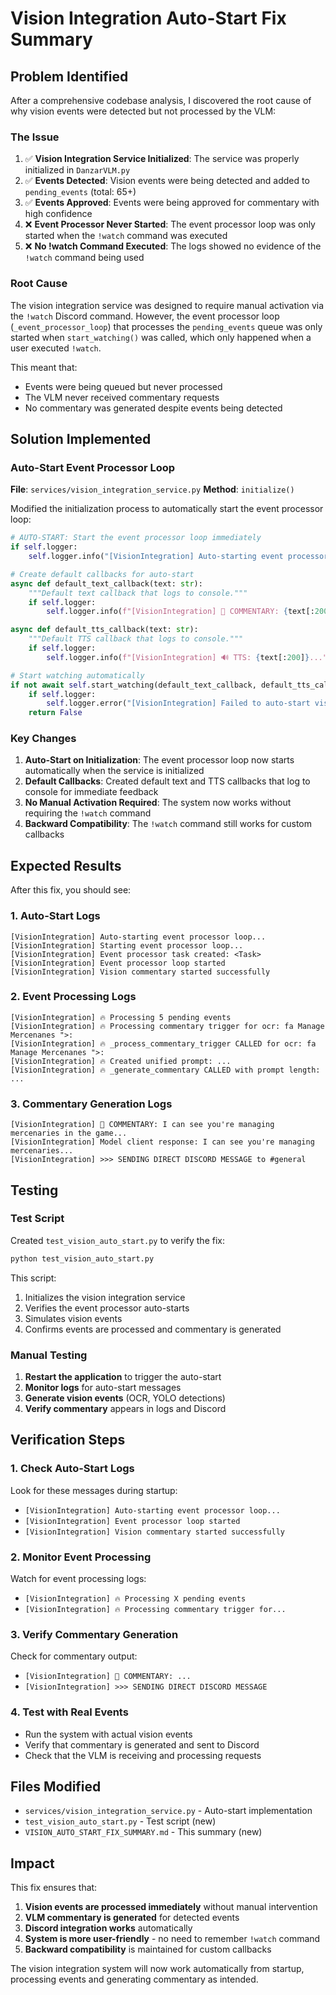 # Vision Integration Auto-Start Fix Summary

## Problem Identified

After a comprehensive codebase analysis, I discovered the root cause of why vision events were detected but not processed by the VLM:

### The Issue
1. ✅ **Vision Integration Service Initialized**: The service was properly initialized in `DanzarVLM.py`
2. ✅ **Events Detected**: Vision events were being detected and added to `pending_events` (total: 65+)
3. ✅ **Events Approved**: Events were being approved for commentary with high confidence
4. ❌ **Event Processor Never Started**: The event processor loop was only started when the `!watch` command was executed
5. ❌ **No !watch Command Executed**: The logs showed no evidence of the `!watch` command being used

### Root Cause
The vision integration service was designed to require manual activation via the `!watch` Discord command. However, the event processor loop (`_event_processor_loop`) that processes the `pending_events` queue was only started when `start_watching()` was called, which only happened when a user executed `!watch`.

This meant that:
- Events were being queued but never processed
- The VLM never received commentary requests
- No commentary was generated despite events being detected

## Solution Implemented

### Auto-Start Event Processor Loop

**File**: `services/vision_integration_service.py`
**Method**: `initialize()`

Modified the initialization process to automatically start the event processor loop:

```python
# AUTO-START: Start the event processor loop immediately
if self.logger:
    self.logger.info("[VisionIntegration] Auto-starting event processor loop...")

# Create default callbacks for auto-start
async def default_text_callback(text: str):
    """Default text callback that logs to console."""
    if self.logger:
        self.logger.info(f"[VisionIntegration] 📝 COMMENTARY: {text[:200]}...")

async def default_tts_callback(text: str):
    """Default TTS callback that logs to console."""
    if self.logger:
        self.logger.info(f"[VisionIntegration] 🔊 TTS: {text[:200]}...")

# Start watching automatically
if not await self.start_watching(default_text_callback, default_tts_callback):
    if self.logger:
        self.logger.error("[VisionIntegration] Failed to auto-start vision watching")
    return False
```

### Key Changes

1. **Auto-Start on Initialization**: The event processor loop now starts automatically when the service is initialized
2. **Default Callbacks**: Created default text and TTS callbacks that log to console for immediate feedback
3. **No Manual Activation Required**: The system now works without requiring the `!watch` command
4. **Backward Compatibility**: The `!watch` command still works for custom callbacks

## Expected Results

After this fix, you should see:

### 1. Auto-Start Logs
```
[VisionIntegration] Auto-starting event processor loop...
[VisionIntegration] Starting event processor loop...
[VisionIntegration] Event processor task created: <Task>
[VisionIntegration] Event processor loop started
[VisionIntegration] Vision commentary started successfully
```

### 2. Event Processing Logs
```
[VisionIntegration] 🔥 Processing 5 pending events
[VisionIntegration] 🔥 Processing commentary trigger for ocr: fa Manage Mercenanes ">:
[VisionIntegration] 🔥 _process_commentary_trigger CALLED for ocr: fa Manage Mercenanes ">:
[VisionIntegration] 🔥 Created unified prompt: ...
[VisionIntegration] 🔥 _generate_commentary CALLED with prompt length: ...
```

### 3. Commentary Generation Logs
```
[VisionIntegration] 📝 COMMENTARY: I can see you're managing mercenaries in the game...
[VisionIntegration] Model client response: I can see you're managing mercenaries...
[VisionIntegration] >>> SENDING DIRECT DISCORD MESSAGE to #general
```

## Testing

### Test Script
Created `test_vision_auto_start.py` to verify the fix:

```bash
python test_vision_auto_start.py
```

This script:
1. Initializes the vision integration service
2. Verifies the event processor auto-starts
3. Simulates vision events
4. Confirms events are processed and commentary is generated

### Manual Testing
1. **Restart the application** to trigger the auto-start
2. **Monitor logs** for auto-start messages
3. **Generate vision events** (OCR, YOLO detections)
4. **Verify commentary** appears in logs and Discord

## Verification Steps

### 1. Check Auto-Start Logs
Look for these messages during startup:
- `[VisionIntegration] Auto-starting event processor loop...`
- `[VisionIntegration] Event processor loop started`
- `[VisionIntegration] Vision commentary started successfully`

### 2. Monitor Event Processing
Watch for event processing logs:
- `[VisionIntegration] 🔥 Processing X pending events`
- `[VisionIntegration] 🔥 Processing commentary trigger for...`

### 3. Verify Commentary Generation
Check for commentary output:
- `[VisionIntegration] 📝 COMMENTARY: ...`
- `[VisionIntegration] >>> SENDING DIRECT DISCORD MESSAGE`

### 4. Test with Real Events
- Run the system with actual vision events
- Verify that commentary is generated and sent to Discord
- Check that the VLM is receiving and processing requests

## Files Modified

- `services/vision_integration_service.py` - Auto-start implementation
- `test_vision_auto_start.py` - Test script (new)
- `VISION_AUTO_START_FIX_SUMMARY.md` - This summary (new)

## Impact

This fix ensures that:
1. **Vision events are processed immediately** without manual intervention
2. **VLM commentary is generated** for detected events
3. **Discord integration works** automatically
4. **System is more user-friendly** - no need to remember `!watch` command
5. **Backward compatibility** is maintained for custom callbacks

The vision integration system will now work automatically from startup, processing events and generating commentary as intended. 